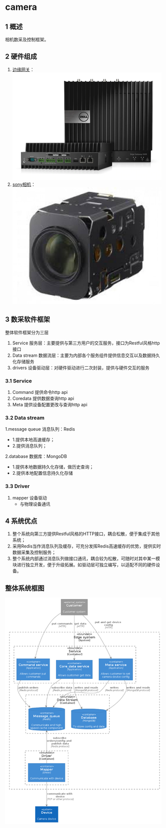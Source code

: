 # camera
## 1 概述
相机数采及控制框架。

## 2 硬件组成
1. [边缘网关](https://www.dell.com/en-us/work/shop/cty/pdp/spd/dell-edge-gateway-5100/xctoi5100us)：
![边缘网关](./img/panltUML/view/delliot.jpg)
2. [sony相机](https://www.aegis-elec.com/sony-fcb-ev7520a-2-13mp-30x-zoom-fhd-block-camera.html)：
![相机](./img/panltUML/view/sony.jpg)
   
## 3 数采软件框架
整体软件框架分为三层
1. Service 服务层：主要提供与第三方用户的交互服务，接口为Restful风格http接口
2. Data stream   数据流层：主要为内部各个服务组件提供信息交互以及数据持久化存储服务
3. drivers 设备驱动层：对硬件驱动进行二次封装，提供与硬件交互的服务
### 3.1 Service
1. Command 提供命令http api
2. Coredata 提供数据查询http api
3. Meta    提供设备配置更改与查询http api
### 3.2 Data stream
1.message queue 消息队列：Redis
   - 1.提供本地高速缓存；
   - 2.提供消息队列；

2.database 数据库：MongoDB
   - 1.提供本地数据持久化存储，做历史查询；
   - 2.提供本地配置信息持久化存储
### 3.3 Driver
1. mapper 设备驱动
   - 与物理设备通讯

## 4 系统优点
1. 整个系统向第三方提供Restful风格的HTTP接口，耦合松散，便于集成于其他系统；
2. 采用Redis当作消息队列及缓存，可充分发挥Redis高速缓存的优势，提供实时数据采集及控制服务；
3. 整个系统内部通过消息队列做接口通讯，耦合较为松散，可随时对其中某一模块进行独立开发，便于升级拓展。如驱动层可独立编写，以适配不同的硬件设备。
## 整体系统框图
![系统框图](./img/panltUML/view/view.png)
   
